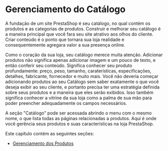 # Gerenciamento do Catálogo

A fundação de um site PrestaShop é seu catálogo, no qual contém os produtos e as categorias de produtos. Construir e melhorar seu catálogo é a maneira principal que você fara seu site atrativo aos olhos do cliente. Criar conteúdo é o ponto que tornara sua loja realidade e consequentemente agregara valor a sua presença online.

&#x20;Como o coração da sua loja, seu catálogo merece muita atenção. Adicionar produtos não significa apenas adicionar imagem e um pouco de texto, e então conferir seu conteúdo. Significa conhecer seu produto profundamente: preço, peso, tamanho, caraterísticas, especificações, detalhes, fabricante, fornecedor e muito mais. Você não deveria começar adicionando produtos ao seu Catálogo sem saber exatamente o que você deseja exibir ao seu cliente, e portanto precisa ter uma estratégia definida sobre seus produtos e a maneira que eles serão exibidos. Isso também significa conhecer a vitrine da sua loja como a palma de sua mão para poder preencher adequadamente os campos necessários.

&#x20;A seção "Catálogo" pode ser acessada abrindo o menu com o mesmo nome, o que lista todas as páginas relacionadas a produtos. Aqui é onde você gerência seus produtos e suas características na loja PrestaShop.

&#x20;Este capítulo contém as seguintes seções:

* [Gerenciamento dos Produtos](gerenciamento-dos-produtos.md)
